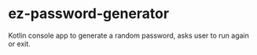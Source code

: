 # ez-password-generator
Kotlin console app to generate a random password, asks user to run again or exit.
